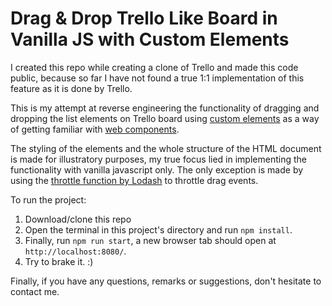 # Drag & Drop Trello Like Board in Vanilla JS with Custom Elements

I created this repo while creating a clone of Trello and made this code public, because so far I have not found a true 1:1 implementation of this feature as it is done by Trello.

This is my attempt at reverse engineering the functionality of dragging and dropping the list elements on Trello board using [custom elements](https://developer.mozilla.org/en-US/docs/Web/Web_Components/Using_custom_elements) as a way of getting familiar with [web components](https://developer.mozilla.org/en-US/docs/Web/Web_Components).

The styling of the elements and the whole structure of the HTML document is made for illustratory purposes, my true focus lied in implementing the functionality with vanilla javascript only. The only exception is made by using the [throttle function by Lodash](https://lodash.com/docs/4.17.15#throttle) to throttle drag events.

To run the project:
1. Download/clone this repo
2. Open the terminal in this project's directory and run ```npm install```.
3. Finally, run ```npm run start```, a new browser tab should open at ```http://localhost:8080/```.
4. Try to brake it. :)

Finally, if you have any questions, remarks or suggestions, don't hesitate to contact me.